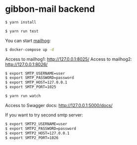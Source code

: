 # gibbon-mail backend

```sh
$ yarn install
```

```sh
$ yarn run test
```

You can start [mailhog](https://github.com/mailhog/MailHog):

```sh
$ docker-compose up -d
```

Access to mailhog1: http://127.0.0.1:8025/
Access to mailhog2: http://127.0.0.1:8026/

```sh
$ export SMTP_USERNAME=user
$ export SMTP_PASSWORD=password
$ export SMTP_HOST=127.0.0.1
$ export SMTP_PORT=1025
```

```sh
$ yarn run watch
```

Access to Swagger docs: http://127.0.0.1:5000/docs/

If you want to try second smtp server:

```sh
$ export SMTP2_USERNAME=user
$ export SMTP2_PASSWORD=password
$ export SMTP2_HOST=127.0.0.1
$ export SMTP2_PORT=1026
```
